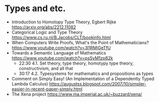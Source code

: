 # Types and etc.

- Introduction to Homotopy Type Theory, Egbert Rijke https://arxiv.org/abs/2212.11082
- Categorical Logic and Type Theory https://www.cs.ru.nl/B.Jacobs/CLT/bookinfo.html
- When Computers Write Proofs, What's the Point of Mathematicians? https://www.youtube.com/watch?v=3l1RMiGeTfU
- Towards a Semantic Language of Mathematics https://www.youtube.com/watch?v=psSyM1zp82k
  - 22:30 4.1. Set theory, type theory, homotypy type theory, constructivism, and all that
  - 30:17 4.2. Typesystems for mathematics and propositions as types
- Comment on Simply Easy! (An Implementation of a Dependently Typed Lambda Calculus)  https://augustss.blogspot.com/2007/10/simpler-easier-in-recent-paper-simply.html
- The Xena project https://www.ma.imperial.ac.uk/~buzzard/xena/
